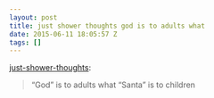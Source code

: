 ```yaml
---
layout: post
title: just shower thoughts god is to adults what
date: 2015-06-11 18:05:57 Z
tags: []
---
```

[just-shower-thoughts](http://just-shower-thoughts.tumblr.com/post/121277311829/god-is-to-adults-what-santa-is-to-children):

> “God” is to adults what “Santa” is to children
